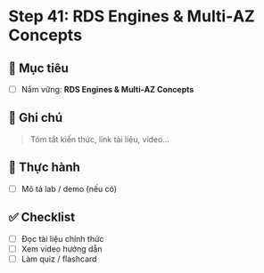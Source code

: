 # Step 41: RDS Engines & Multi‑AZ Concepts

## 🎯 Mục tiêu
- [ ] Nắm vững: **RDS Engines & Multi‑AZ Concepts**

## 📘 Ghi chú
> Tóm tắt kiến thức, link tài liệu, video...

## 🧪 Thực hành
- [ ] Mô tả lab / demo (nếu có)

## ✅ Checklist
- [ ] Đọc tài liệu chính thức
- [ ] Xem video hướng dẫn
- [ ] Làm quiz / flashcard
